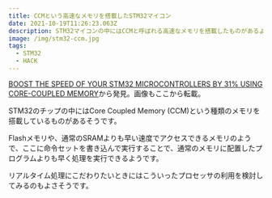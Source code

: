 ```yaml
---
title: CCMという高速なメモリを搭載したSTM32マイコン
date: 2021-10-19T11:26:23.063Z
description: STM32マイコンの中にはCCMと呼ばれる高速なメモリを搭載したものがあるようです。
image: /img/stm32-ccm.jpg
tags:
  - STM32
  - HACK
---
```

[BOOST THE SPEED OF YOUR STM32 MICROCONTROLLERS BY 31% USING CORE-COUPLED MEMORY](https://www.electronics-lab.com/boost-speed-stm32-microcontrollers-31-using-core-coupled-memory/)から発見。画像もここから転載。

STM32のチップの中にはCore Coupled Memory (CCM)という種類のメモリを搭載しているものがあるそうです。

Flashメモリや、通常のSRAMよりも早い速度でアクセスできるメモリのようで、ここに命令セットを書き込んで実行することで、通常のメモリに配置したプログラムよりも早く処理を実行できるようです。

リアルタイム処理にこだわりたいときにはこういったプロセッサの利用を検討してみるのもよさそうです。
